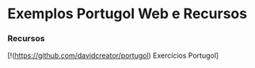 # Exemplos Portugol Web e Recursos

### Recursos
[!(https://github.com/davidcreator/portugol) Exercícios Portugol]